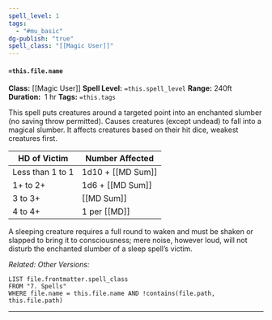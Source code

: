 ```yaml
---
spell_level: 1
tags:
  - "#mu_basic"
dg-publish: "true"
spell_class: "[[Magic User]]"
---
```


#### `=this.file.name`

**Class:** [[Magic User]]
**Spell Level:** `=this.spell_level` 
**Range:** 240ft
**Duration:**  1 hr
**Tags:** `=this.tags`

This spell puts creatures around a targeted point into an enchanted slumber (no saving throw permitted). Causes creatures (except undead) to fall into a magical slumber. It affects creatures based on their hit dice, weakest creatures first.

| HD of Victim     | Number Affected   |
| ---------------- | ----------------- |
| Less than 1 to 1 | 1d10 + [[MD Sum]] |
| 1+ to 2+         | 1d6 + [[MD Sum]]  |
| 3 to 3+          | [[MD Sum]]        |
| 4 to 4+          | 1 per [[MD]]      | 


A sleeping creature requires a full round to waken and must be shaken or slapped to bring it to consciousness; mere noise, however loud, will not disturb the enchanted slumber of a sleep spell’s victim.

*Related:*
*Other Versions:*
```dataview
LIST file.frontmatter.spell_class
FROM "7. Spells"
WHERE file.name = this.file.name AND !contains(file.path, this.file.path)
```
___

  





